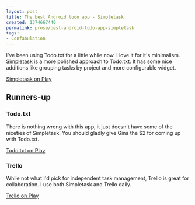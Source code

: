 ```yaml
---
layout: post
title: The best Android todo app - Simpletask
created: 1374667440
permalink: prose/best-android-todo-app-simpletask
tags:
- Confabulation
---
```

I've been using Todo.txt for a little while now. I love it for it's minimalism. [Simpletask](https://play.google.com/store/apps/details?id=nl.mpcjanssen.todotxtholo) is a more polished approach to Todo.txt. It has some nice additions like grouping tasks by project and more configurable widget.

[Simpletask on Play](https://play.google.com/store/apps/details?id=nl.mpcjanssen.todotxtholo)

## Runners-up

### Todo.txt
There is nothing wrong with this app, it just doesn't have some of the niceties of Simpletask. You should gladly give Gina the $2 for coming up with Todo.txt.

[Todo.txt on Play](https://play.google.com/store/apps/details?id=com.todotxt.todotxttouch)

### Trello
While not what I'd pick for independent task management, Trello is great for collaboration. I use both Simpletask and Trello daily.

[Trello on Play](https://play.google.com/store/apps/details?id=com.trello)
